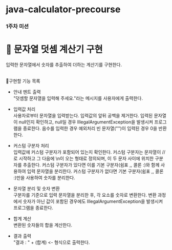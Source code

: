 # java-calculator-precourse

### 1주차 미션

# 🔎 **문자열 덧셈 계산기 구현**
 입력한 문자열에서 숫자를 추출하여 더하는 계산기를 구현한다.
 <br>
 <br>

📌구현할 기능 목록

- 안내 멘트 출력 <br>
"덧셈할 문자열을 입력해 주세요."라는 메시지를 사용자에게 출력한다.

- 입력값 처리 <br>
사용자로부터 문자열을 입력받는다.
입력값의 앞뒤 공백을 제거한다.
입력된 문자열이 null인지 확인하고, null일 경우 IllegalArgumentException을 발생시켜 프로그램을 종료한다.
음수를 입력한 경우 예외처리
빈 문자열("")이 입력된 경우 0을 반환한다.

- 커스텀 구분자 처리 <br>
입력값에 커스텀 구분자가 포함되어 있는지 확인한다.
커스텀 구분자는 문자열이 //로 시작하고 그 다음에 \n이 오는 형태로 정의되며, 이 두 문자 사이에 위치한 구분자를 추출한다.
커스텀 구분자가 있다면 이를 기본 구분자(쉼표 ,, 콜론 :)와 함께 사용하여 입력 문자열을 분리한다.
커스텀 구분자가 없다면 기본 구분자(쉼표 ,, 콜론 :)만을 사용하여 숫자를 분리한다.

- 문자열 분리 및 숫자 변환 <br>
구분자를 기준으로 입력 문자열을 분리한 후, 각 요소를 숫자로 변환한다.
변환 과정에서 숫자가 아닌 값이 포함된 경우에도 IllegalArgumentException을 발생시켜 프로그램을 종료한다.

- 합계 계산 <br>
변환된 숫자들의 합을 계산한다.

- 결과 출력 <br>
"결과 : " + (합계) <- 형식으로 출력한다.